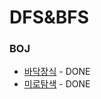 # DFS&BFS

### BOJ

- [바닥장식](https://www.acmicpc.net/problem/1388) - DONE
- [미로탐색](https://www.acmicpc.net/problem/2178) - DONE